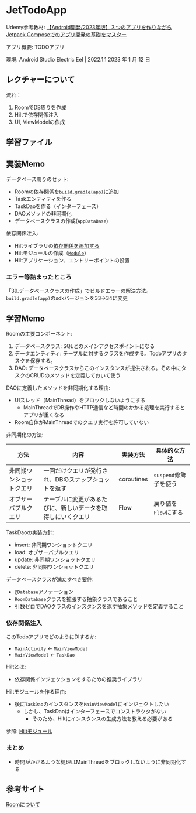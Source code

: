 # JetTodoApp

Udemy参考教材: [【Android開発/2023年版】３つのアプリを作りながらJetpack Composeでのアプリ開発の基礎をマスター](https://www.udemy.com/course/android_jetpack_compose_beginner/)

アプリ概要: TODOアプリ

環境: Android Studio Electric Eel | 2022.1.1 2023 年 1 月 12 日

## レクチャーについて

流れ：

1. RoomでDB周りを作成
2. Hiltで依存関係注入 
3. UI, ViewModelの作成


## 学習ファイル

## 実装Memo

データベース周りのセット:

- Roomの依存関係を[`build.gradle(app)`](app/build.gradle)に追加
- Taskエンティティを作る
- TaskDaoを作る（インターフェース）
- DAOメソッドの非同期化
- データベースクラスの作成(`AppDataBase`)

依存関係注入:

- Hiltライブラリの[依存関係を追加する](https://developer.android.com/training/dependency-injection/hilt-android?hl=ja#groovy)
- Hiltモジュールの作成（[`Module`](app/src/main/java/com/example/jettodoapp/Module.kt)）
- Hiltアプリケーション、エントリーポイントの設置

### エラー等詰まったところ

「39.データベースクラスの作成」でビルドエラーの解決方法。`build.gradle(app)`のsdkバージョンを33->34に変更

## 学習Memo

Roomの主要コンポーネント: 

1. データベースクラス: SQLとのメインアクセスポイントになる
2. データエンティティ: テーブルに対するクラスを作成する。Todoアプリのタスクを保存する。
3. DAO: データベースクラスからこのインスタンスが提供される。その中にタスクのCRUDのメソッドを定義しておいて使う

DAOに定義したメソッドを非同期化する理由:

- UIスレッド（MainThread）をブロックしないようにする
  - MainThreadでDB操作やHTTP通信など時間のかかる処理を実行するとアプリが重くなる
- Room自体がMainThreadでのクエリ実行を許可していない

非同期化の方法:

| 方法                  | 内容                                                        | 実装方法    | 具体的な方法          |
|-----------------------|-------------------------------------------------------------|-------------|-----------------|
| 非同期ワンショットクエリ | 一回だけクエリが発行され、DBのスナップショットを返す         | coroutines  | `suspend`修飾子を使う |
| オブザーバブルクエリ   | テーブルに変更があるたびに、新しいデータを取得しにいくクエリ | Flow        | 戻り値を`Flow`にする   |


TaskDaoの実装方針:

- insert: 非同期ワンショットクエリ
- load: オブザーバブルクエリ
- update: 非同期ワンショットクエリ
- delete: 非同期ワンショットクエリ

データベースクラスが満たすべき要件:

- `@Database`アノテーション
- `RoomDatabase`クラスを拡張する抽象クラスであること
- 引数ゼロでDAOクラスのインスタンスを返す抽象メソッドを定義すること

### 依存関係注入

このTodoアプリでどのようにDIするか:

- `MainActivity` <- `MainViewModel`
- `MainViewModel` <- `TaskDao`

Hiltとは:

- 依存関係インジェクションをするための推奨ライブラリ

Hiltモジュールを作る理由:

- 後に`TaskDao`のインスタンスを`MainViewModel`にインジェクトしたい
  - しかし、TaskDaoはインターフェースでコンストラクタがない
    - そのため、Hiltにインスタンスの生成方法を教える必要がある

参照: [Hiltモジュール](https://developer.android.com/training/dependency-injection/hilt-android?hl=ja#hilt-modules)



### まとめ

- 時間がかかるような処理はMainThreadをブロックしないように非同期化する

## 参考サイト

[Roomについて](https://developer.android.com/training/data-storage/room?hl=ja)